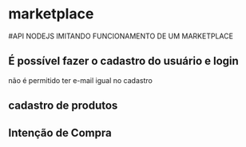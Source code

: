 # marketplace

#API NODEJS IMITANDO FUNCIONAMENTO DE UM MARKETPLACE

## É possível fazer o cadastro do usuário e login
não é permitido ter e-mail igual no cadastro

## cadastro de produtos 


## Intenção de Compra
